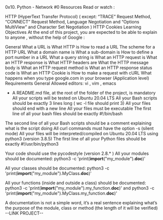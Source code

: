 0x10. Python - Network #0
Resources
Read or watch :

HTTP (HyperText Transfer Protocol) ( except: “TRACE” Request Method, “CONNECT” Request Method, Language Negotiation and “Options MultiView” and Character Set Negotiation )
HTTP Cookies
Learning Objectives
At the end of this project, you are expected to be able to explain to anyone , without the help of Google :

General
What a URL is
What HTTP is
How to read a URL
The scheme for a HTTP URL
What a domain name is
What a sub-domain is
How to define a port number in a URL
What a query string is
What an HTTP request is
What an HTTP response is
What HTTP headers are
What the HTTP message body is
What an HTTP request method is
What an HTTP response status code is
What an HTTP Cookie is
How to make a request with cURL
What happens when you type google.com in your browser (Application level)
Requirements
General
Allowed editors: 
     vi
    , 
     vim
    , 
     emacs
    
- A 
     README.md
    file, at the root of the folder of the project, is mandatory
All your scripts will be tested on Ubuntu 20.04 LTS
All your Bash scripts should be exactly 3 lines long ( 
     wc -l file
    should print 3)
All your files should end with a new line
All your files must be executable
The first line of all your bash files should be exactly 
     #!/bin/bash
    
The second line of all your Bash scripts should be a comment explaining what is the script doing
All 
     curl
    commands must have the option 
     -s
    (silent mode)
All your files will be interpreted/compiled on Ubuntu 20.04 LTS using 
     python3
    (version 3.8.5)
The first line of all your Python files should be exactly 
     #!/usr/bin/python3
    
Your code should use the pycodestyle (version 
     2.8.*
    )
All your modules should be documented: 
     python3 -c 'print(__import__("my_module").__doc__)'
    
All your classes should be documented: 
     python3 -c 'print(__import__("my_module").MyClass.__doc__)'
    
All your functions (inside and outside a class) should be documented: 
     python3 -c 'print(__import__("my_module").my_function.__doc__)'
    and 
     python3 -c 'print(__import__("my_module").MyClass.my_function.__doc__)'
    
A documentation is not a simple word, it’s a real sentence explaining what’s the purpose of the module, class or method (the length of it will be verified)
--LINK PROJECT--
